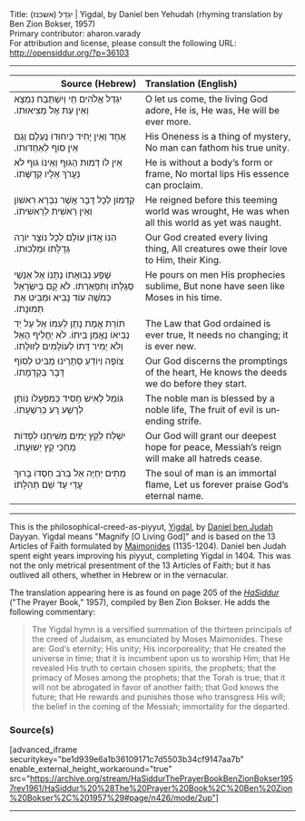 <html>
<head></head>
<body>
Title: יִגְדַּל (אשכנז)‏ | Yigdal, by Daniel ben Yehudah (rhyming translation by Ben Zion Bokser, 1957)<br />
Primary contributor: aharon.varady<br />
For attribution and license, please consult the following URL: <a href="http://opensiddur.org/?p=36103">http://opensiddur.org/?p=36103</a>
<p />
<hr />

<table style="margin-left: auto;margin-right: auto;" class="draggable">
<thead><tr><th id="x" style="text-align: right;">Source (Hebrew)</th><th style="text-align: left;">Translation (English)</th></tr></thead>
<tbody>
<tr><td style="vertical-align:top;">
<div class="liturgy" lang="he">
יִגְדַּל אֱלֹהִים חַי וְיִשְׁתַּבַּח 
נִמְצָא וְאֵין עֵת אֶל מְצִיאוּתוֹ.‏
</span></div></td>
 
<td style="vertical-align:top;">
<div class="english" lang="en">
O let us come, the living God adore,
He is, He was, He will be ever more.
</div></td></tr>


<tr><td style="vertical-align:top;">
<div class="liturgy" lang="he">
אֶחָד וְאֵין יָחִיד כְּיִחוּדוֹ 
נֶעְלָם וְגַם אֵין סוֹף לְאַחְדּוּתוֹ.‏
</span></div></td>
 
<td style="vertical-align:top;">
<div class="english" lang="en">
His Oneness is a thing of mystery,
No man can fathom his true unity.
</div></td></tr>


<tr><td style="vertical-align:top;">
<div class="liturgy" lang="he">
אֵין לוֹ דְמוּת הַגּוּף וְאֵינוֹ גּוּף 
לֹא נַעֲרֹךְ אֵלָיו קְדֻשָּׁתוֹ.‏
</span></div></td>
 
<td style="vertical-align:top;">
<div class="english" lang="en">
He is without a body’s form or frame,
No mortal lips His essence can proclaim. 
</div></td></tr>


<tr><td style="vertical-align:top;">
<div class="liturgy" lang="he">
קַדְמוֹן לְכָל דָּבָר אֲשֶׁר נִבְרָא 
רִאשׁוֹן וְאֵין רֵאשִׁית לְרֵאשִׁיתוֹ.‏
</span></div></td>
 
<td style="vertical-align:top;">
<div class="english" lang="en">
He reigned before this teeming world was wrought,
He was when all this world as yet was naught.
</div></td></tr>


<tr><td style="vertical-align:top;">
<div class="liturgy" lang="he">
הִנּוֹ אֲדוֹן עוֹלָם לְכָל נוֹצָר 
יוֹרֶה גְּדֻלָּתוֹ וּמַלְכוּתוֹ.‏
</span></div></td>
 
<td style="vertical-align:top;">
<div class="english" lang="en">
Our God created every living thing,
All creatures owe their love to Him, their King.
</div></td></tr>


<tr><td style="vertical-align:top;">
<div class="liturgy" lang="he">
שֶׁפַע נְבוּאָתוֹ נְתָנוֹ  
אֶל אַנְשֵׁי סְגֻלָּתוֹ וְתִפְאַרְתּוֹ.‏
לֹא קָם בְּיִשְׂרָאֵל כְּמֹשֶׁה עוֹד 
נָבִיא וּמַבִּיט אֶת תְּמוּנָתוֹ.‏
</span></div></td>
 
<td style="vertical-align:top;">
<div class="english" lang="en">
He pours on men His prophecies 
sublime,
But none have seen like Moses 
in his time.
</div></td></tr>


<tr><td style="vertical-align:top;">
<div class="liturgy" lang="he">
תּוֹרַת אֱמֶת נָתַן לְעַמּוֹ אֵל 
עַל יַד נְבִיאוֹ נֶאֱמַן בֵּיתוֹ.‏
לֹא יַחֲלִיף הָאֵל וְלֹא יָמִיר דָּתוֹ 
לְעוֹלָמִים לְזוּלָתוֹ.‏
</span></div></td>
 
<td style="vertical-align:top;">
<div class="english" lang="en">
The Law that God ordained 
is ever true,
It needs no changing; 
it is ever new.
</div></td></tr>


<tr><td style="vertical-align:top;">
<div class="liturgy" lang="he">
צוֹפֶה וְיוֹדֵעַ סְתָרֵינוּ 
מַבִּיט לְסוֹף דָּבָר בְּקַדְמָתוֹ.‏
</span></div></td>
 
<td style="vertical-align:top;">
<div class="english" lang="en">
Our God discerns the promptings of the heart,
He knows the deeds we do before they start.
</div></td></tr>


<tr><td style="vertical-align:top;">
<div class="liturgy" lang="he">
גּוֹמֵל לְאִישׁ חָסִיד כְּמִפְעָלוֹ 
נוֹתֵן לְרָשָׁע רָע כְּרִשְׁעָתוֹ.‏
</span></div></td>
 
<td style="vertical-align:top;">
<div class="english" lang="en">
The noble man is blessed by a noble life,
The fruit of evil is unending strife.
</div></td></tr>


<tr><td style="vertical-align:top;">
<div class="liturgy" lang="he">
יִשְׁלַח לְקֵץ יָמִים מְשִׁיחֵנוּ 
לִפְדּוֹת מְחַכֵּי קֵץ יְשׁוּעָתוֹ.‏
</span></div></td>
 
<td style="vertical-align:top;">
<div class="english" lang="en">
Our God will grant our deepest hope for peace,
Messiah’s reign will make all hatreds cease.
</div></td></tr>


<tr><td style="vertical-align:top;">
<div class="liturgy" lang="he">
מֵתִים יְחַיֶּה אֵל בְּרֹב חַסְדּוֹ 
בָּרוּךְ עֲדֵי עַד שֵׁם תְּהִלָּתוֹ׃
</span></div></td>
 
<td style="vertical-align:top;">
<div class="english" lang="en">
The soul of man is an immortal flame,
Let us forever praise God’s eternal name. 
</div></td></tr>
</tbody></table>

<hr />

This is the philosophical-creed-as-piyyut, <a href="http://en.wikipedia.org/wiki/Yigdal">Yigdal</a>, by <a href="http://en.wikipedia.org/wiki/Daniel_ben_Judah">Daniel ben Judah</a> Dayyan. Yigdal means "Magnify [O Living God]" and is based on the 13 Articles of Faith formulated by <a href="http://en.wikipedia.org/wiki/Maimonides">Maimonides</a> (1135-1204). Daniel ben Judah spent eight years  improving his piyyut, completing Yigdal in 1404.  This was not the only metrical presentment of the 13 Articles of Faith; but it has outlived all others, whether in Hebrew or in the vernacular.

The translation appearing here is as found on page 205 of the <em><a href="/?p=15176">HaSiddur</a></em> ("The Prayer Book," 1957), compiled by Ben Zion Bokser. He adds the following commentary:

<blockquote>The Yigdal hymn is a versified summation of the thirteen principals of the creed of Judaism, as enunciated by Moses Maimonides. These are: God‘s eternity; His unity; His incorporeality; that He created the universe in time; that it is incumbent upon us to worship Him; that He revealed His truth to certain chosen spirits, the prophets; that the primacy of Moses among the prophets; that the Torah is true; that it will not be abrogated in favor of another faith; that God knows the future; that He rewards and punishes those who transgress His will; the belief in the coming of the Messiah; immortality for the departed.</blockquote>

<h3>Source(s)</h3>

[advanced_iframe securitykey="be1d939e6a1b36109171c7d5503b34cf9147aa7b" enable_external_height_workaround="true" src="https://archive.org/stream/HaSiddurThePrayerBookBenZionBokser1957rev1961/HaSiddur%20%28The%20Prayer%20Book%2C%20Ben%20Zion%20Bokser%2C%201957%29#page/n426/mode/2up"]

<hr />

&nbsp;
</body>
</html>